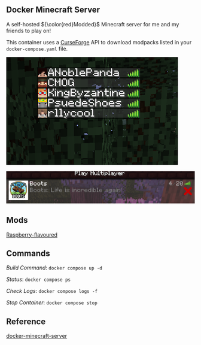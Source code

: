## Docker Minecraft Server ##

A self-hosted ${\color{red}Modded}$ Minecraft server for me and my friends to play on!

This container uses a [CurseForge](https://www.curseforge.com) API to download modpacks listed in your `docker-compose.yaml` file.

![Member List](server-utils/Server-Stats.png)

![Server Listing](server-utils/Server-Listing-Boots.png)

## Mods ##
[Raspberry-flavoured](https://www.curseforge.com/minecraft/modpacks/raspberry-flavoured)
 

 ## Commands ##
 
 _Build Command_: `docker compose up -d`
 
 _Status_: `docker compose ps`
 
_Check Logs_: `docker compose logs -f`

_Stop Container_: `docker compose stop`

## Reference
[docker-minecraft-server](https://github.com/itzg/docker-minecraft-server?tab=readme-ov-file)
